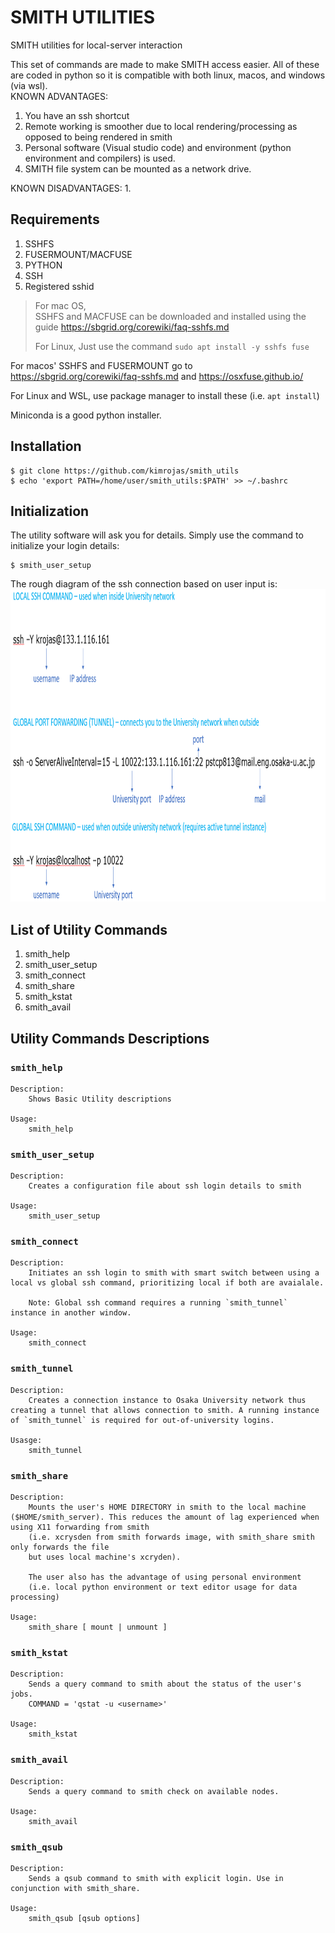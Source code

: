 # SMITH UTILITIES
SMITH utilities for local-server interaction

This set of commands are made to make SMITH access easier. All of these are coded in python so it is compatible with both linux, macos, and windows (via wsl).  
KNOWN ADVANTAGES:  
1. You have an ssh shortcut 
2. Remote working is smoother due to local rendering/processing as opposed to being rendered in smith
3. Personal software (Visual studio code) and environment (python environment and compilers) is used. 
4. SMITH file system can be mounted as a network drive.

KNOWN DISADVANTAGES:
1.


## Requirements
1. SSHFS
2. FUSERMOUNT/MACFUSE
3. PYTHON
4. SSH
5. Registered sshid 

> For mac OS,  
> SSHFS and MACFUSE can be downloaded and installed using the guide https://sbgrid.org/corewiki/faq-sshfs.md
>
> For Linux,
> Just use the command `sudo apt install -y sshfs fuse`


For macos' SSHFS and FUSERMOUNT go to https://sbgrid.org/corewiki/faq-sshfs.md and https://osxfuse.github.io/

For Linux and WSL, use package manager to install these (i.e. `apt install`)

Miniconda is a good python installer.  



## Installation
```
$ git clone https://github.com/kimrojas/smith_utils
$ echo 'export PATH=/home/user/smith_utils:$PATH' >> ~/.bashrc
```

## Initialization
The utility software will ask you for details. Simply use the command to initialize your login details:
```
$ smith_user_setup
```

The rough diagram of the ssh connection based on user input is:  
<img src="img/sshcommandmap.PNG" alt="Diagram" width="800" height="500">
<!-- ![Diagram](img/sshcommandmap.PNG | width=100) -->

## List of Utility Commands
1. smith_help
2. smith_user_setup
3. smith_connect
4. smith_share
5. smith_kstat
6. smith_avail

## Utility Commands Descriptions
### `smith_help`
    Description:
        Shows Basic Utility descriptions

    Usage:
        smith_help

### `smith_user_setup`
    Description:
        Creates a configuration file about ssh login details to smith

    Usage:
        smith_user_setup
            
### `smith_connect`
    Description:
        Initiates an ssh login to smith with smart switch between using a local vs global ssh command, prioritizing local if both are avaialale.
        
        Note: Global ssh command requires a running `smith_tunnel` instance in another window.

    Usage:
        smith_connect
            
### `smith_tunnel`
    Description:
        Creates a connection instance to Osaka University network thus creating a tunnel that allows connection to smith. A running instance of `smith_tunnel` is required for out-of-university logins.

    Usasge:
        smith_tunnel
            
### `smith_share`
    Description:
        Mounts the user's HOME DIRECTORY in smith to the local machine ($HOME/smith_server). This reduces the amount of lag experienced when using X11 forwarding from smith  
        (i.e. xcrysden from smith forwards image, with smith_share smith only forwards the file
        but uses local machine's xcryden).
        
        The user also has the advantage of using personal environment   
        (i.e. local python environment or text editor usage for data processing)

    Usage: 
        smith_share [ mount | unmount ]
            
            
### `smith_kstat`
    Description:
        Sends a query command to smith about the status of the user's jobs. 
        COMMAND = 'qstat -u <username>'

    Usage:
        smith_kstat
    
### `smith_avail`
    Description:
        Sends a query command to smith check on available nodes.
        
    Usage:
        smith_avail

### `smith_qsub`
    Description:
        Sends a qsub command to smith with explicit login. Use in conjunction with smith_share.
        
    Usage:
        smith_qsub [qsub options]

